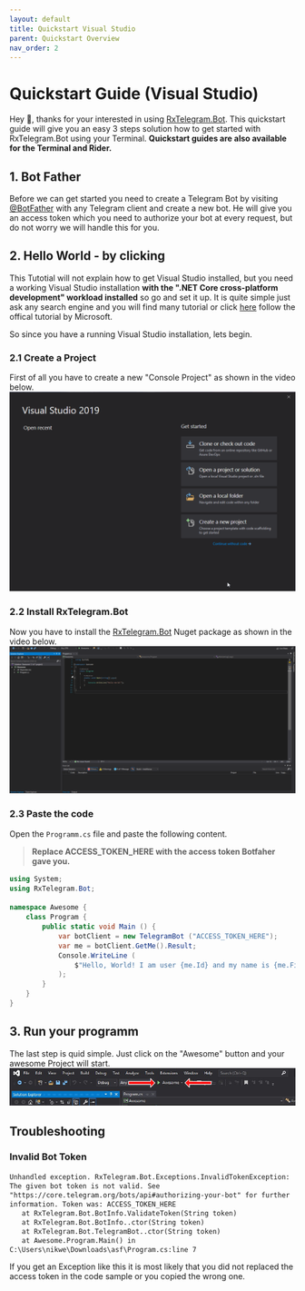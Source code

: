 ```yaml
---
layout: default
title: Quickstart Visual Studio
parent: Quickstart Overview
nav_order: 2
---
```


# Quickstart Guide (Visual Studio)

Hey 👋,
thanks for your interested in using [RxTelegram.Bot](https://github.com/RxTelegram/RxTelegram.Bot). This quickstart guide will give you an easy 3 steps solution how to get started with RxTelegram.Bot using your Terminal. __Quickstart guides are also available for the Terminal and Rider.__

## 1. Bot Father

Before we can get started you need to create a Telegram Bot by visiting [@BotFather](https://t.me/BotFather) with any Telegram client and create a new bot. He will give you an access token which you need to authorize your bot at every request, but do not worry we will handle this for you.

## 2. Hello World - by clicking

This Tutotial will not explain how to get Visual Studio installed, but you need a working Visual Studio installation __with the ".NET Core cross-platform development" workload installed__ so go and set it up. It is quite simple just ask any search engine and you will find many tutorial or click [here](https://docs.microsoft.com/en-us/visualstudio/install/install-visual-studio?view=vs-2019) follow the offical tutorial by Microsoft.

So since you have a running Visual Studio installation, lets begin.

### 2.1 Create a Project

First of all you have to create a new "Console Project" as shown in the video below.
![Creating a new Project in Visual Studio](../Media/CreateProjectVisualStudio.gif)

### 2.2 Install RxTelegram.Bot

Now you have to install the [RxTelegram.Bot](https://github.com/RxTelegram/RxTelegram.Bot) Nuget package as shown in the video below.
![Installing RxTelegram.Bot](../Media/InstallNugetPackageVisualStudio.gif)

### 2.3 Paste the code

Open the ```Programm.cs``` file and paste the following content.

> **Replace ACCESS_TOKEN_HERE with the access token Botfaher gave you.**

```csharp
using System;
using RxTelegram.Bot;

namespace Awesome {
    class Program {
        public static void Main () {
            var botClient = new TelegramBot ("ACCESS_TOKEN_HERE");
            var me = botClient.GetMe().Result;
            Console.WriteLine (
                $"Hello, World! I am user {me.Id} and my name is {me.FirstName}."
            );
        }
    }
}
```

## 3. Run your programm

The last step is quid simple. Just click on the "Awesome" button and your awesome Project will start.
![Running the project](../Media/RunProjectVisualStudio.jpg)

## Troubleshooting

### Invalid Bot Token

```text
Unhandled exception. RxTelegram.Bot.Exceptions.InvalidTokenException: The given bot token is not valid. See "https://core.telegram.org/bots/api#authorizing-your-bot" for further information. Token was: ACCESS_TOKEN_HERE
   at RxTelegram.Bot.BotInfo.ValidateToken(String token)
   at RxTelegram.Bot.BotInfo..ctor(String token)
   at RxTelegram.Bot.TelegramBot..ctor(String token)
   at Awesome.Program.Main() in C:\Users\nikwe\Downloads\asf\Program.cs:line 7
```

If you get an Exception like this it is most likely that you did not replaced the access token in the code sample or you copied the wrong one.
